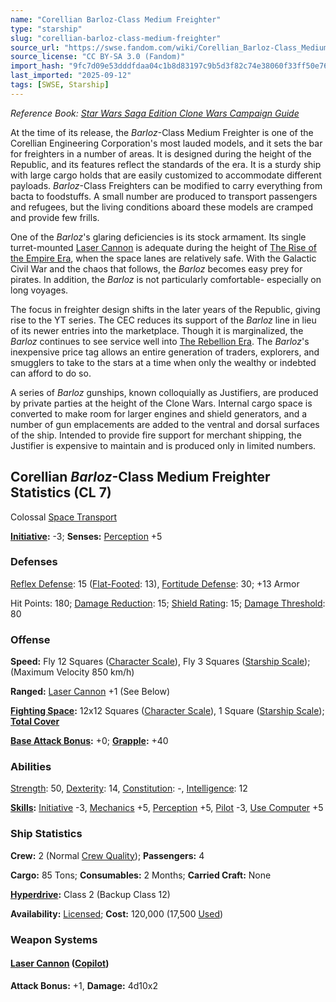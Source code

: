 ```yaml
---
name: "Corellian Barloz-Class Medium Freighter"
type: "starship"
slug: "corellian-barloz-class-medium-freighter"
source_url: "https://swse.fandom.com/wiki/Corellian_Barloz-Class_Medium_Freighter"
source_license: "CC BY-SA 3.0 (Fandom)"
import_hash: "9fc7d09e53dddfdaa04c1b8d83197c9b5d3f82c74e38060f33ff50e76af246f7"
last_imported: "2025-09-12"
tags: [SWSE, Starship]
---
```

*Reference Book: [Star Wars Saga Edition Clone Wars Campaign Guide](https://swse.fandom.com/wiki/Star_Wars_Saga_Edition_Clone_Wars_Campaign_Guide)*

At the time of its release, the *Barloz*-Class Medium Freighter is one of the Corellian Engineering Corporation's most lauded models, and it sets the bar for freighters in a number of areas. It is designed during the height of the Republic, and its features reflect the standards of the era. It is a sturdy ship with large cargo holds that are easily customized to accommodate different payloads. *Barloz*-Class Freighters can be modified to carry everything from bacta to foodstuffs. A small number are produced to transport passengers and refugees, but the living conditions aboard these models are cramped and provide few frills.

One of the *Barloz*<nowiki/>'s glaring deficiencies is its stock armament. Its single turret-mounted [Laser Cannon](https://swse.fandom.com/wiki/Laser_Cannon) is adequate during the height of [The Rise of the Empire Era](https://swse.fandom.com/wiki/The_Rise_of_the_Empire_Era), when the space lanes are relatively safe. With the Galactic Civil War and the chaos that follows, the *Barloz* becomes easy prey for pirates. In addition, the *Barloz* is not particularly comfortable- especially on long voyages.

The focus in freighter design shifts in the later years of the Republic, giving rise to the YT series. The CEC reduces its support of the *Barloz* line in lieu of its newer entries into the marketplace. Though it is marginalized, the *Barloz* continues to see service well into [The Rebellion Era](https://swse.fandom.com/wiki/The_Rebellion_Era). The *Barloz*<nowiki/>'s inexpensive price tag allows an entire generation of traders, explorers, and smugglers to take to the stars at a time when only the wealthy or indebted can afford to do so.

A series of *Barloz* gunships, known colloquially as Justifiers, are produced by private parties at the height of the Clone Wars. Internal cargo space is converted to make room for larger engines and shield generators, and a number of gun emplacements are added to the ventral and dorsal surfaces of the ship. Intended to provide fire support for merchant shipping, the Justifier is expensive to maintain and is produced only in limited numbers.

## Corellian *Barloz*-Class Medium Freighter Statistics (CL 7)
Colossal [Space Transport](https://swse.fandom.com/wiki/Space_Transport)

**[Initiative](https://swse.fandom.com/wiki/Initiative):** -3; **Senses:** [Perception](https://swse.fandom.com/wiki/Perception) +5
### Defenses
[Reflex Defense](https://swse.fandom.com/wiki/Reflex_Defense_(Vehicles)): 15 ([Flat-Footed](https://swse.fandom.com/wiki/Flat-Footed): 13), [Fortitude Defense](https://swse.fandom.com/wiki/Fortitude_Defense_(Vehicles)): 30; +13 Armor

Hit Points: 180; [Damage Reduction](https://swse.fandom.com/wiki/Damage_Reduction): 15; [Shield Rating](https://swse.fandom.com/wiki/Shield_Rating): 15; [Damage Threshold](https://swse.fandom.com/wiki/Damage_Threshold_(Vehicles)): 80
### Offense
**Speed:** Fly 12 Squares ([Character Scale](https://swse.fandom.com/wiki/Character_Scale)), Fly 3 Squares ([Starship Scale](https://swse.fandom.com/wiki/Starship_Scale)); (Maximum Velocity 850 km/h)

**Ranged:** [Laser Cannon](https://swse.fandom.com/wiki/Laser_Cannon) +1 (See Below)

**[Fighting Space](https://swse.fandom.com/wiki/Fighting_Space):** 12x12 Squares ([Character Scale](https://swse.fandom.com/wiki/Character_Scale)), 1 Square ([Starship Scale](https://swse.fandom.com/wiki/Starship_Scale)); **[Total Cover](https://swse.fandom.com/wiki/Total_Cover)**

**[Base Attack Bonus](https://swse.fandom.com/wiki/Base_Attack_Bonus):** +0; **[Grapple](https://swse.fandom.com/wiki/Grapple):** +40
### Abilities
[Strength](https://swse.fandom.com/wiki/Strength): 50, [Dexterity](https://swse.fandom.com/wiki/Dexterity): 14, [Constitution](https://swse.fandom.com/wiki/Constitution): -, [Intelligence](https://swse.fandom.com/wiki/Intelligence): 12

**[Skills](https://swse.fandom.com/wiki/Skills):** [Initiative](https://swse.fandom.com/wiki/Initiative) -3, [Mechanics](https://swse.fandom.com/wiki/Mechanics) +5, [Perception](https://swse.fandom.com/wiki/Perception) +5, [Pilot](https://swse.fandom.com/wiki/Pilot) -3, [Use Computer](https://swse.fandom.com/wiki/Use_Computer) +5
### Ship Statistics
**Crew:** 2 (Normal [Crew Quality](https://swse.fandom.com/wiki/Crew_Quality)); **Passengers:** 4

**Cargo:** 85 Tons; **Consumables:** 2 Months; **Carried Craft:** None

**[Hyperdrive](https://swse.fandom.com/wiki/Hyperdrive):** Class 2 (Backup Class 12)

**Availability:** [Licensed](https://swse.fandom.com/wiki/Licensed); **Cost:** 120,000 (17,500 [Used](https://swse.fandom.com/wiki/Used))
### Weapon Systems
#### **[Laser Cannon](https://swse.fandom.com/wiki/Laser_Cannon) ([Copilot](https://swse.fandom.com/wiki/Copilot))**
**Attack Bonus:** +1, **Damage:** 4d10x2